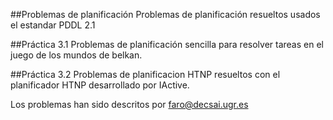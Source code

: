##Problemas de planificación
Problemas de planificación resueltos usados el estandar PDDL 2.1

##Práctica 3.1
Problemas de planificación sencilla para resolver tareas en el juego de los mundos de belkan.

##Práctica 3.2
Problemas de planificacion HTNP resueltos con el planificador HTNP desarrollado por IActive.

Los problemas han sido descritos por <faro@decsai.ugr.es>
